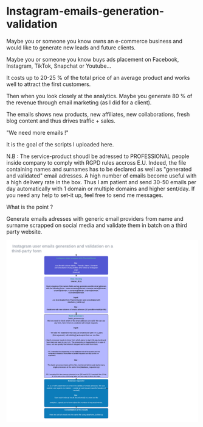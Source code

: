 # Instagram-emails-generation-validation

Maybe you or someone you know owns an e-commerce business and would like to generate new leads and future clients. 

Maybe you or someone you know buys ads placement on Facebook, Instagram, TikTok, Snapchat or Youtube... 

It costs up to 20-25 % of the total price of an average product and works well to attract the first customers.

Then when you look closely at the analytics. Maybe you generate 80 % of the revenue through email marketing (as I did for a client). 

The emails shows new products, new affiliates, new collaborations, fresh blog content and thus drives traffic + sales.

"We need more emails !"

It is the goal of the scripts I uploaded here. 


N.B : The service-product shoudl be adressed to PROFESSIONAL people inside company to comply with RGPD rules accross E.U. Indeed, the file containing names and                          surnames has to be declared as well as "generated and validated" email adresses.
                 A high number of emails become useful with a high delivery rate in the box. Thus I am patient and send 30-50 emails per day automatically with 1 domain 
                 or multiple domains and higher sent/day. If you need any help to set-it up, feel free to send me messages. 
                 
What is the point ? 

Generate emails adresses with generic email providers from name and surname scrapped on social media and validate them in batch on a third party website. 
         
         
![Diagramme de séquence](https://github.com/JeremieDec/instagram-emails-generation-validation/blob/main/diagram.png)

        
        

